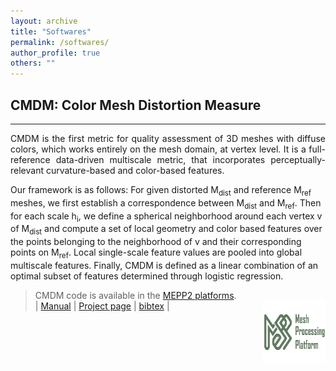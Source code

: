 ```yaml
---
layout: archive
title: "Softwares"
permalink: /softwares/
author_profile: true
others: ""
---
```

## CMDM: Color Mesh Distortion Measure
------
<p style='text-align: justify;'> CMDM is the first metric for quality assessment of 3D meshes with diffuse colors, which works entirely on the mesh domain, at vertex level. It is a full-reference data-driven multiscale metric, that incorporates perceptually-relevant curvature-based and color-based features. 

Our framework is as follows: For given distorted M<sub>dist</sub> and reference M<sub>ref</sub> meshes, we first establish a correspondence between M<sub>dist</sub> and M<sub>ref</sub>. 
Then for each scale h<sub>i</sub>, we define a spherical neighborhood around each vertex v of M<sub>dist</sub> and compute a set of local geometry and color based features over the points belonging to the neighborhood of v and their corresponding points on  M<sub>ref</sub>. 
Local single-scale feature values are pooled into global multiscale features. Finally, CMDM is defined as a linear combination of an optimal subset of features determined through logistic regression.</p>
> CMDM code is available in the [MEPP2 platforms](https://github.com/MEPP-team/MEPP2).<br/>
> <img align="right" width="100" height="100" src='/images/Mepp2_logo.jpg'>
> |	[Manual](http://yananehme.github.io/files/Manual_CMDM.pdf)	|	[Project page](https://projet.liris.cnrs.fr/pisco/)	|	[bibtex](http://yananehme.github.io/files/bbb.bib)	|


